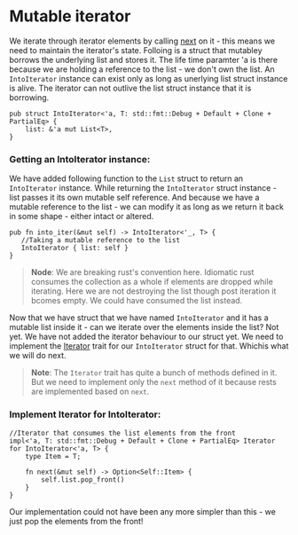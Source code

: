 # Mutable iterator

We iterate through iterator elements by calling [next](https://doc.rust-lang.org/std/iter/trait.Iterator.html#tymethod.next) on it - this means we need to maintain the iterator's state. Folloing is a
struct that mutabley borrows the underlying list and stores it. The life time paramter 'a is there 
because we are holding a reference to the list - we don't own the list. An `IntoIterator` instance 
can exist only as long as unerlying list struct instance is alive. The iterator can not outlive the
list struct instance that it is borrowing.
```rust, ignore
pub struct IntoIterator<'a, T: std::fmt::Debug + Default + Clone + PartialEq> {
    list: &'a mut List<T>,
}
```
### Getting an IntoIterator instance:

We have added following function to the `List` struct to return an `IntoIterator` instance. While
returning the `IntoIterator` struct instance - list passes it its own mutable self reference. And
because we have a mutable reference to the list - we can modify it as long as we return it back in
some shape - either intact or altered.
```rust, ignore
pub fn into_iter(&mut self) -> IntoIterator<'_, T> {
   //Taking a mutable reference to the list
   IntoIterator { list: self }
}
```
> **Node**: We are breaking rust's convention here. Idiomatic rust consumes the collection as a
whole if elements are dropped while iterating. Here we are not destroying the list though post
iteration it bcomes empty. We could have consumed the list instead.  

Now that we have struct that we have named `IntoIterator` and it has a mutable list inside it - can
we iterate over the elements inside the list? Not yet. We have not added the iterator behaviour to
our struct yet. We need to implement the [Iterator](https://doc.rust-lang.org/std/iter/trait.Iterator.html) trait for our `IntoIterator` struct for that. Whichis what we will do next.

> **Note**: The `Iterator` trait has quite a bunch of methods defined in it. But we need to 
implement only the `next` method of it because rests are implemented based on `next`.

### Implement Iterator for IntoIterator:
```rust, ignore
//Iterator that consumes the list elements from the front
impl<'a, T: std::fmt::Debug + Default + Clone + PartialEq> Iterator for IntoIterator<'a, T> {
    type Item = T;

    fn next(&mut self) -> Option<Self::Item> {
        self.list.pop_front()
    }
}
```
Our implementation could not have been any more simpler than this - we just pop the elements from
the front! 
